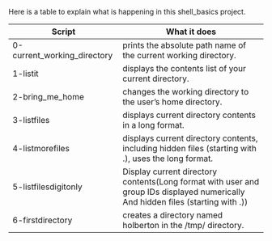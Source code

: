 Here is a table to explain what is happening in this shell_basics project.

Script | What it does
------ | ------------
0-current_working_directory | prints the absolute path name of the current working directory.
1-listit | displays the contents list of your current directory.
2-bring_me_home | changes the working directory to the user’s home directory.
3-listfiles | displays current directory contents in a long format.
4-listmorefiles | displays current directory contents, including hidden files (starting with .), uses the long format.
5-listfilesdigitonly | Display current directory contents(Long format with user and group IDs displayed numerically And hidden files (starting with .))
6-firstdirectory | creates a directory named holberton in the /tmp/ directory.
